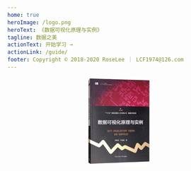 ```yaml
---
home: true
heroImage: /logo.png
heroText: 《数据可视化原理与实例》
tagline: 数据之美
actionText: 开始学习 →
actionLink: /guide/
footer: Copyright © 2018-2020 RoseLee ｜ LCF1974@126.com
---
```


<p style="text-align:center">
  <a href="http://product.dangdang.com/1290251610.html" target="_blank">
    <img src="/book.jpg" height="200">
  </a>
</p>